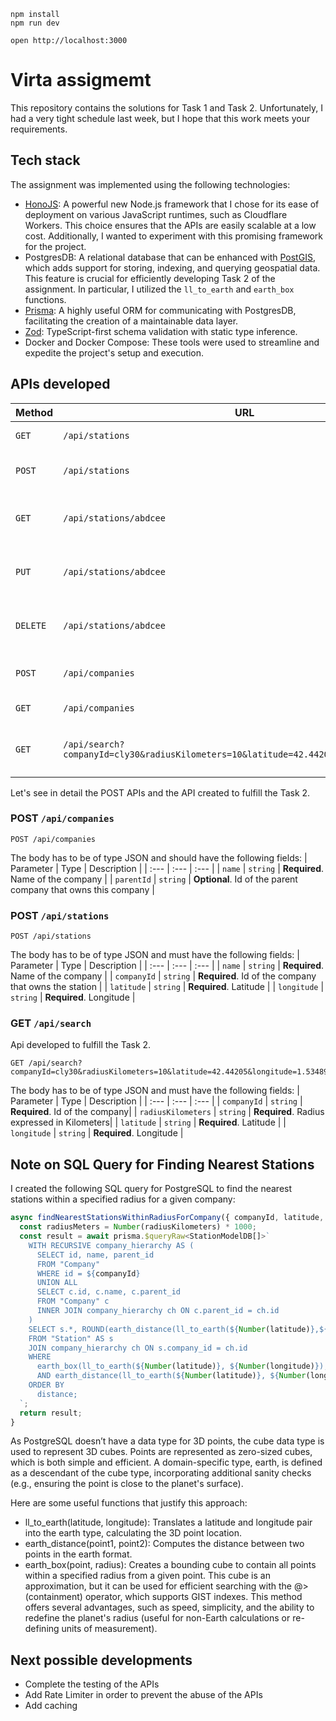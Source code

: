 ```
npm install
npm run dev
```

```
open http://localhost:3000
```

# Virta assigmemt
This repository contains the solutions for Task 1 and Task 2. Unfortunately, I had a very tight schedule last week, but I hope that this work meets your requirements.

## Tech stack
The assignment was implemented using the following technologies:

- [HonoJS](https://hono.dev/): A powerful new Node.js framework that I chose for its ease of deployment on various JavaScript runtimes, such as Cloudflare Workers. This choice ensures that the APIs are easily scalable at a low cost. Additionally, I wanted to experiment with this promising framework for the project.
- PostgresDB: A relational database that can be enhanced with [PostGIS](https://postgis.net/), which adds support for storing, indexing, and querying geospatial data. This feature is crucial for efficiently developing Task 2 of the assignment. In particular, I utilized the `ll_to_earth` and `earth_box` functions.
- [Prisma](https://www.prisma.io/): A highly useful ORM for communicating with PostgresDB, facilitating the creation of a maintainable data layer.
- [Zod](https://zod.dev/): TypeScript-first schema validation with static type inference.
- Docker and Docker Compose: These tools were used to streamline and expedite the project's setup and execution.

## APIs developed

| Method   | URL                                      | Description                              |
| -------- | ---------------------------------------- | ---------------------------------------- |
| `GET`    | `/api/stations`                             | Retrieve all stations.                      |
| `POST`   | `/api/stations`                             | Create a new station.                       |
| `GET`    | `/api/stations/abdcee`                          | Retrieve stations with id abcdee.                       |
| `PUT`    | `/api/stations/abdcee`                          | Update data in station with id abdcee.                 |
| `DELETE` | `/api/stations/abdcee`                   | Delete station with id abdcee.                    |
| `POST`   | `/api/companies`                 | Create a new company              |
| `GET`    | `/api/companies` |Retrieve all comapnies |
| `GET`    | `/api/search?companyId=cly30&radiusKilometers=10&latitude=42.44205&longitude=1.53489` | Search for stations as specified in Task 2. |

Let's see in detail the POST APIs and the API created to fulfill the Task 2.

### POST `/api/companies`

```http
POST /api/companies
```
The body has to be of type JSON and should have the following fields: 
| Parameter | Type | Description |
| :--- | :--- | :--- |
| `name` | `string` | **Required**. Name of the company |
| `parentId` | `string` | **Optional**. Id of the parent company that owns this company |

### POST `/api/stations`

```http
POST /api/stations
```
The body has to be of type JSON and must have the following fields: 
| Parameter | Type | Description |
| :--- | :--- | :--- |
| `name` | `string` | **Required**. Name of the company |
| `companyId` | `string` | **Required**. Id of the company that owns the station |
| `latitude` | `string` | **Required**. Latitude |
| `longitude` | `string` | **Required**. Longitude |

### GET `/api/search`
Api developed to fulfill the Task 2.

```http
GET /api/search?companyId=cly30&radiusKilometers=10&latitude=42.44205&longitude=1.53489
```
The body has to be of type JSON and must have the following fields: 
| Parameter | Type | Description |
| :--- | :--- | :--- |
| `companyId` | `string` | **Required**. Id of the company|
| `radiusKilometers` | `string` | **Required**. Radius expressed in Kilometers|
| `latitude` | `string` | **Required**. Latitude |
| `longitude` | `string` | **Required**. Longitude |

## Note on SQL Query for Finding Nearest Stations

I created the following SQL query for PostgreSQL to find the nearest stations within a specified radius for a given company:

```typescript
async findNearestStationsWithinRadiusForCompany({ companyId, latitude, longitude, radiusKilometers }: SearchQuery): Promise<StationModelDB[]> {
  const radiusMeters = Number(radiusKilometers) * 1000;
  const result = await prisma.$queryRaw<StationModelDB[]>`
    WITH RECURSIVE company_hierarchy AS (
      SELECT id, name, parent_id
      FROM "Company"
      WHERE id = ${companyId}
      UNION ALL
      SELECT c.id, c.name, c.parent_id
      FROM "Company" c
      INNER JOIN company_hierarchy ch ON c.parent_id = ch.id
    )
    SELECT s.*, ROUND(earth_distance(ll_to_earth(${Number(latitude)},${Number(longitude)}), ll_to_earth(latitude, longitude))::NUMERIC, 2) AS distance
    FROM "Station" AS s
    JOIN company_hierarchy ch ON s.company_id = ch.id
    WHERE
      earth_box(ll_to_earth(${Number(latitude)}, ${Number(longitude)}), ${radiusMeters}) @> ll_to_earth(latitude, longitude)
      AND earth_distance(ll_to_earth(${Number(latitude)}, ${Number(longitude)}), ll_to_earth(latitude, longitude)) < ${radiusMeters}
    ORDER BY
      distance;
  `;
  return result;
}
```
As PostgreSQL doesn’t have a data type for 3D points, the cube data type is used to represent 3D cubes. Points are represented as zero-sized cubes, which is both simple and efficient. A domain-specific type, earth, is defined as a descendant of the cube type, incorporating additional sanity checks (e.g., ensuring the point is close to the planet's surface).

Here are some useful functions that justify this approach:
- ll_to_earth(latitude, longitude): Translates a latitude and longitude pair into the earth type, calculating the 3D point location.
- earth_distance(point1, point2): Computes the distance between two points in the earth format.
- earth_box(point, radius): Creates a bounding cube to contain all points within a specified radius from a given point. This cube is an approximation, but it can be used for efficient searching with the @> (containment) operator, which supports GIST indexes.
This method offers several advantages, such as speed, simplicity, and the ability to redefine the planet's radius (useful for non-Earth calculations or re-defining units of measurement).

## Next possible developments
- Complete the testing of the APIs
- Add Rate Limiter in order to prevent the abuse of the APIs
- Add caching 
